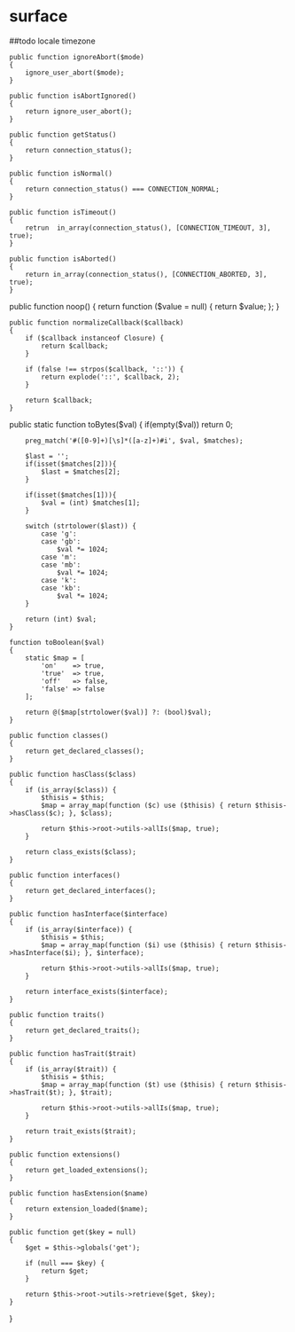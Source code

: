 # surface

##todo
locale 
timezone 


	public function ignoreAbort($mode)
	{
		ignore_user_abort($mode);
	}

	public function isAbortIgnored()
	{
		return ignore_user_abort();
	}

	public function getStatus()
	{
		return connection_status();
	}

	public function isNormal()
	{
		return connection_status() === CONNECTION_NORMAL;
	}

	public function isTimeout()
	{
		retrun  in_array(connection_status(), [CONNECTION_TIMEOUT, 3], true);
	}

	public function isAborted()
	{
		return in_array(connection_status(), [CONNECTION_ABORTED, 3], true);
	}
  
  public function noop()
	{
		return function ($value = null) {
			return $value;
		};
	}

	public function normalizeCallback($callback)
	{
		if ($callback instanceof Closure) {
			return $callback;
		}

		if (false !== strpos($callback, '::')) {
			return explode('::', $callback, 2);
		}

		return $callback;
	}
  
  public static function toBytes($val)
    {
        if(empty($val)) return 0;

        preg_match('#([0-9]+)[\s]*([a-z]+)#i', $val, $matches);

        $last = '';
        if(isset($matches[2])){
            $last = $matches[2];
        }

        if(isset($matches[1])){
            $val = (int) $matches[1];
        }

        switch (strtolower($last)) {
            case 'g':
            case 'gb':
                $val *= 1024;
            case 'm':
            case 'mb':
                $val *= 1024;
            case 'k':
            case 'kb':
                $val *= 1024;
        }

        return (int) $val;
    }

	function toBoolean($val)
	{
	    static $map = [
	    	'on'    => true, 
	    	'true'  => true, 
	    	'off'   => false, 
	    	'false' => false
	    ];

	    return @($map[strtolower($val)] ?: (bool)$val);
	}
  
  	public function classes()
	{
		return get_declared_classes();
	}

	public function hasClass($class)
	{
		if (is_array($class)) {
			$thisis = $this;
			$map = array_map(function ($c) use ($thisis) { return $thisis->hasClass($c); }, $class);
		
			return $this->root->utils->allIs($map, true);
		}
	
		return class_exists($class);
	}
	
	public function interfaces()
	{
		return get_declared_interfaces();
	}
	
	public function hasInterface($interface)
	{
		if (is_array($interface)) {
			$thisis = $this;
			$map = array_map(function ($i) use ($thisis) { return $thisis->hasInterface($i); }, $interface);
		
			return $this->root->utils->allIs($map, true);
		}

		return interface_exists($interface);
	}
	
	public function traits()
	{
		return get_declared_traits();
	}
	
	public function hasTrait($trait)
	{
		if (is_array($trait)) {
			$thisis = $this;
			$map = array_map(function ($t) use ($thisis) { return $thisis->hasTrait($t); }, $trait);
		
			return $this->root->utils->allIs($map, true);
		}

		return trait_exists($trait);
	}
	
	public function extensions()
	{
		return get_loaded_extensions();
	}
	
	public function hasExtension($name)
	{
		return extension_loaded($name);
	}
	
	public function get($key = null)
	{
		$get = $this->globals('get');
		
		if (null === $key) {
			return $get;
		}
		
		return $this->root->utils->retrieve($get, $key);
	}
}
